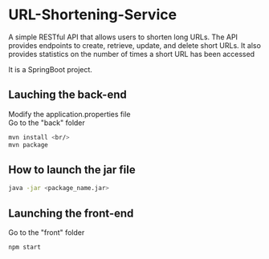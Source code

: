 # URL-Shortening-Service
A simple RESTful API that allows users to shorten long URLs. The API provides endpoints to create, retrieve, update, and delete short URLs. It also provides statistics on the number of times a short URL has been accessed

It is a SpringBoot project. 
## Lauching the back-end
Modify the application.properties file <br/>
Go to the "back" folder
```bash
mvn install <br/>
mvn package
```
## How to launch the jar file
```bash
java -jar <package_name.jar>
```

## Launching the front-end
Go to the "front" folder
```bash
npm start
```

